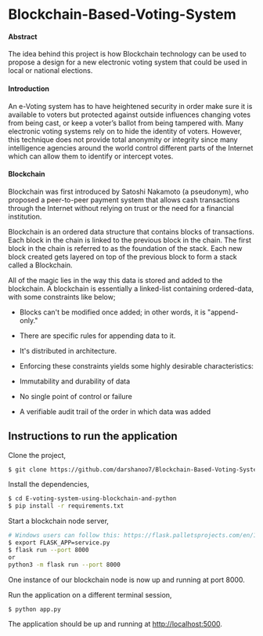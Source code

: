 # Blockchain-Based-Voting-System

#### Abstract
The idea behind this project is how Blockchain technology can be used to propose a design for a new electronic voting system that could be used in local or national elections.

#### Introduction
An e-Voting system has to have heightened security in order make sure it is available to voters but protected against outside influences changing votes from being cast, or keep a voter’s ballot from being tampered with. Many electronic voting systems rely on to hide the identity of voters. However, this technique does not provide total anonymity or integrity since many intelligence agencies around the world control different parts of the Internet which can allow them to identify or intercept votes. 

#### Blockchain
Blockchain was first introduced by Satoshi Nakamoto (a pseudonym), who proposed a peer-to-peer payment system that allows cash transactions through the Internet without relying on trust or the need for a financial institution.

Blockchain is an ordered data structure that contains blocks of transactions. Each block in the chain is linked to the previous block in the chain. The first block in the chain is referred to as the foundation of the stack. Each new block created gets layered on top of the previous block to form a stack called a Blockchain. 


All of the magic lies in the way this data is stored and added to the blockchain. A blockchain is essentially a linked-list containing ordered-data, with some constraints like below;

* Blocks can't be modified once added; in other words, it is "append-only."
* There are specific rules for appending data to it.
* It's distributed in architecture.
* Enforcing these constraints yields some highly desirable characteristics:

* Immutability and durability of data
* No single point of control or failure
* A verifiable audit trail of the order in which data was added




## Instructions to run the application

Clone the project,

```sh
$ git clone https://github.com/darshanoo7/Blockchain-Based-Voting-System
```

Install the dependencies,

```sh
$ cd E-voting-system-using-blockchain-and-python
$ pip install -r requirements.txt
```

Start a blockchain node server,

```sh
# Windows users can follow this: https://flask.palletsprojects.com/en/1.1.x/cli/#application-discovery
$ export FLASK_APP=service.py
$ flask run --port 8000
or
python3 -m flask run --port 8000
```

One instance of our blockchain node is now up and running at port 8000.


Run the application on a different terminal session,

```sh
$ python app.py
```

The application should be up and running at [http://localhost:5000](http://localhost:5000).
